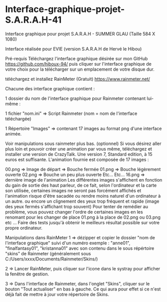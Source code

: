 # Interface-graphique-projet-S.A.R.A.H-41

Interface graphique pour projet S.A.R.A.H - SUMMER GLAU (Taille 584 X 1080)

Interface réalisée pour EVIE (version S.A.R.A.H de Hervé le Hibou)

Pré-requis Téléchargez l'interface graphique désirée sur mon GitHub https://github.com/hiboux-94/ puis cliquer sur l'interface graphique de votre choix pour la télécharger sur un emplacement de votre disque dur.

téléchargez et installez RainMeter (Gratuit) https://www.rainmeter.net/

Chacune des interface graphique contient :

1 dossier du nom de l'interface graphique pour Rainmeter contenant lui-même :

1 fichier "nom.ini" => Script Rainmeter (nom = nom de l'interface téléchargée)

1 Répertoire "Images" => contenant 17 images au format png d'une interface animée.

Voir manipulations sous rainmeter plus bas. (optionnel) Si vous désirez aller plus loin et pouvoir créer une animation par vous même, téléchargez et installer une version de CrazyTalk. Une version 7, Standard edition, à 15 euros est suffisante. L'animation fournie est composée de 17 images :

00.png => Image de départ => Bouche fermée
01.png => Bouche légèrement ouverte
02.png => Bouche un peu plus ouverte
Etc... Etc...
16.png => dernière image de l'animation
Les différentes images s'affichent en fonction du gain de sortie des haut parleur, de ce fait, selon l'ordinateur et la carte son utilisée, certaines images ne seront pas forcément affichés et l'animation risque d'être sacadée ou rendre moins naturel d'un ordinateur à un autre. ou encore un clignement des yeux trop fréquent et rapide (image des yeux fermés s'affichant trop souvent) Pour tenter de remédier au problème, vous pouvez changer l'ordre de certaines images en les renomant pour les changer de place 01.png à la place de 02.png ou 03.png etc ... Faire des tests jusqu'à obtenir le meilleurs résultat possible sur votre propre ordinateur.

Manipulations dans RainMeter 1 => dézipper et copier le dossier "nom de l'interface graphique" suivi d'un numéro exemple : "anne01", "finalfantasy01", "kristanna01" avec son contenu dans le sous répértoire "skins" de Rainmeter (généralement sous C:/Users/xxxx/Documents/Rainmeter/Skins/)

2 => Lancer RainMeter, puis cliquer sur l'icone dans le systray pour afficher la fenêtre de gestion.

3 => Dans l'interface de Rainmeter, dans l'onglet "Skins", cliquer sur le bouton "Tout actualiser" en bas à gauche. Ce qui aura pour effet si ce n'est déjà fait de mettre à jour votre répertoire de Skins.
